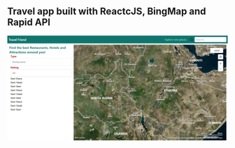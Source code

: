 ## Travel app built with ReactcJS, BingMap and Rapid API

![](./assets/images/image-travel-friend.png)

